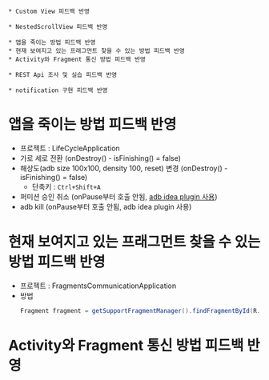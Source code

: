 ```
* Custom View 피드백 반영

* NestedScrollView 피드백 반영

* 앱을 죽이는 방법 피드백 반영
* 현재 보여지고 있는 프래그먼트 찾을 수 있는 방법 피드백 반영
* Activity와 Fragment 통신 방법 피드백 반영

* REST Api 조사 및 실습 피드백 반영

* notification 구현 피드백 반영
```
# 앱을 죽이는 방법 피드백 반영
* 프로젝트 : LifeCycleApplication
* 가로 세로 전환 (onDestroy() - isFinishing() = false)
* 해상도(adb size 100x100, density 100, reset) 변경 (onDestroy() - isFinishing() = false)
  * 단축키 : ```Ctrl+Shift+A```
* 퍼미션 승인 취소 (onPause부터 호출 안됨, [adb idea plugin 사용](https://github.com/pbreault/adb-idea))
* adb kill (onPause부터 호출 안됨, adb idea plugin 사용)
# 현재 보여지고 있는 프래그먼트 찾을 수 있는 방법 피드백 반영
* 프로젝트 : FragmentsCommunicationApplication
* 방법
  ```java
  Fragment fragment = getSupportFragmentManager().findFragmentById(R.id.frame_container);
  ```
# Activity와 Fragment 통신 방법 피드백 반영